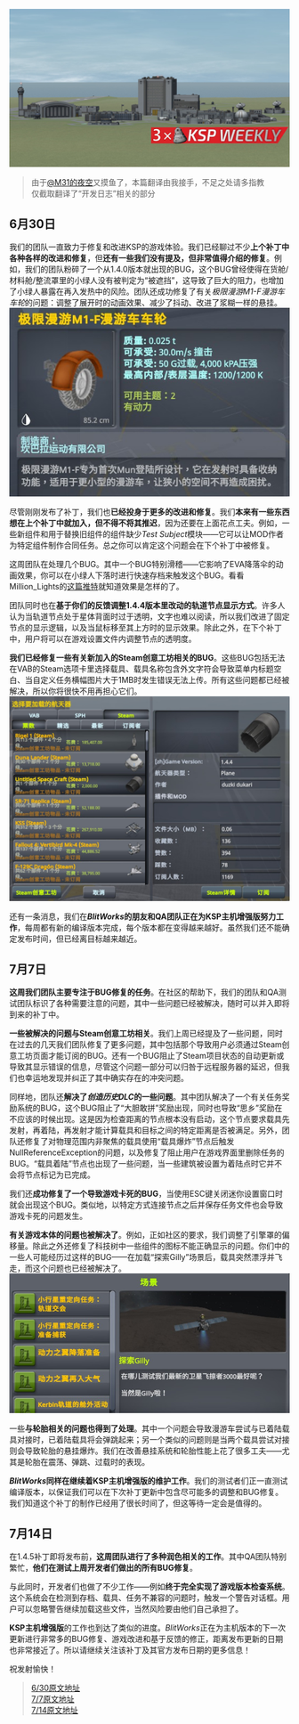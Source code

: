 ![banner](https://github.com/Duck1998/Duck1998.github.io/raw/master/Assets/1.4.5%E8%A1%A5%E4%B8%81%E6%AD%A3%E5%9C%A8%E8%B7%AF%E4%B8%8A/banner.jpg)
> 由于[@M31的夜空](https://space.bilibili.com/2996571/)又摸鱼了，本篇翻译由我接手，不足之处请多指教  
> 仅截取翻译了“开发日志”相关的部分

## 6月30日

我们的团队一直致力于修复和改进KSP的游戏体验。我们已经聊过不少**上个补丁中各种各样的改进和修复**，但**还有一些我们没有提及，但非常值得介绍的修复**。例如，我们的团队粉碎了一个从1.4.0版本就出现的BUG，这个BUG曾经使得在货舱/材料舱/整流罩里的小绿人没有被判定为“被遮挡”，这导致了巨大的阻力，也增加了小绿人暴露在再入发热中的风险。团队还成功修复了有关*极限漫游M1-F漫游车车轮*的问题：调整了展开时的动画效果、减少了抖动、改进了浆糊一样的悬挂。  
![image](https://github.com/Duck1998/Duck1998.github.io/raw/master/Assets/1.4.5%E8%A1%A5%E4%B8%81%E6%AD%A3%E5%9C%A8%E8%B7%AF%E4%B8%8A/01.jpg)

尽管刚刚发布了补丁，我们也**已经投身于更多的改进和修复**。我们**本来有一些东西想在上个补丁中就加入，但不得不将其推迟**，因为还要在上面花点工夫。例如，一些新组件和用于替换旧组件的组件缺少*Test Subject*模块——它可以让MOD作者为特定组件制作合同任务。总之你可以肯定这个问题会在下个补丁中被修复。

这周团队在处理几个BUG。其中一个BUG特别滑稽——它影响了EVA降落伞的动画效果，你可以在小绿人下落时进行快速存档来触发这个BUG。看看Million_Lights的[这篇推特](https://twitter.com/Million_Lights_/status/1006976253184929793)就知道效果是怎样的了。

团队同时也在**基于你们的反馈调整1.4.4版本里改动的轨道节点显示方式**。许多人认为当轨道节点处于星体背面时过于透明，文字也难以阅读，所以我们改进了固定节点的显示逻辑，以及当鼠标移至其上方时的显示效果。除此之外，在下个补丁中，用户将可以在游戏设置文件内调整节点的透明度。

**我们已经修复一些有关新加入的Steam创意工坊相关的BUG**。这些BUG包括无法在VAB的Steam选项卡里选择载具、载具名称包含外文字符会导致菜单内标题空白、当自定义任务横幅图片大于1MB时发生错误无法上传。所有这些问题都已经被解决，所以你将很快不用再担心它们。  
![image](https://github.com/Duck1998/Duck1998.github.io/raw/master/Assets/1.4.5%E8%A1%A5%E4%B8%81%E6%AD%A3%E5%9C%A8%E8%B7%AF%E4%B8%8A/02.jpg)

还有一条消息，我们在***BlitWorks*的朋友和QA团队正在为KSP主机增强版努力工作**，每周都有新的编译版本完成，每个版本都在变得越来越好。虽然我们还不能确定发布时间，但已经离目标越来越近。

## 7月7日

**这周我们团队主要专注于BUG修复的任务**。在社区的帮助下，我们的团队和QA测试团队标识了各种需要注意的问题，其中一些问题已经被解决，随时可以并入即将到来的补丁中。

**一些被解决的问题与Steam创意工坊相关**。我们上周已经提及了一些问题，同时在过去的几天我们团队修复了更多问题，其中包括那个导致用户必须通过Steam创意工坊页面才能订阅的BUG。还有一个BUG阻止了Steam项目状态的自动更新或导致其显示错误的信息，尽管这个问题一部分可以归咎于远程服务器的延迟，但我们也幸运地发现并纠正了其中确实存在的冲突问题。

同样地，团队还**解决了*创造历史DLC*的一些问题**。其中团队解决了一个有关任务奖励系统的BUG，这个BUG阻止了“大胆敢拼”奖励出现，同时也导致“思乡”奖励在不应该的时候出现。这是因为检查距离的节点根本没有启动，这个节点要求载具先发射，再着陆，再发射才能计算载具和目标之间的特定距离是否被满足。另外，团队还修复了对物理范围内非聚焦的载具使用“载具爆炸”节点后触发NullReferenceException的问题，以及修复了阻止用户在游戏界面里删除任务的BUG。“载具着陆”节点也出现了一些问题，当一些建筑被设置为着陆点时它并不会将节点标记为已完成。

我们还**成功修复了一个导致游戏卡死的BUG**，当使用ESC键关闭迷你设置窗口时就会出现这个BUG。类似地，以特定方式连接节点之后并保存任务文件也会导致游戏卡死的问题发生。

**有关游戏本体的问题也被解决了**。例如，正如社区的要求，我们调整了引擎罩的偏移量。除此之外还修复了科技树中一些组件的图标不能正确显示的问题。你们中的一些人可能经历过这样的BUG——在加载“探索Gilly”场景后，载具突然漂浮并飞走，而这个问题也已经被解决了。  
![image](https://github.com/Duck1998/Duck1998.github.io/raw/master/Assets/1.4.5%E8%A1%A5%E4%B8%81%E6%AD%A3%E5%9C%A8%E8%B7%AF%E4%B8%8A/03.jpg)

一些**与轮胎相关的问题也得到了处理**。其中一个问题会导致漫游车尝试与已着陆载具对接时，已着陆载具将会弹跳起来；另一个类似的问题则是当两个载具尝试对接则会导致轮胎的悬挂爆炸。我们在改善悬挂系统和轮胎性能上花了很多工夫——尤其是轮胎在震荡、弹跳、过载时的表现。

***BlitWorks*同样在继续着KSP主机增强版的维护工作**。我们的测试者们正一直测试编译版本，以保证我们可以在下次补丁更新中包含尽可能多的调整和BUG修复。我们知道这个补丁的制作已经用了很长时间了，但这等待一定会是值得的。

## 7月14日

在1.4.5补丁即将发布前，**这周团队进行了多种润色相关的工作**。其中QA团队特别繁忙，**他们在测试上周开发者们做出的所有BUG修复**。

与此同时，开发者们也做了不少工作——例如**终于完全实现了游戏版本检查系统**。这个系统会在检测到存档、载具、任务不兼容的问题时，触发一个警告对话框。用户可以忽略警告继续加载这些文件，当然风险要由他们自己承担了。

**KSP主机增强版**的工作也到达了类似的进度。*BlitWorks*正在为主机版本的下一次更新进行非常多的BUG修复、游戏改进和基于反馈的修正，距离发布更新的日期也非常接近了。所以请继续关注该补丁及其官方发布日期的更多信息！

祝发射愉快！

> [6/30原文地址](https://forum.kerbalspaceprogram.com/index.php?/topic/176278-d)  
> [7/7原文地址](https://forum.kerbalspaceprogram.com/index.php?/topic/176533-d)  
> [7/14原文地址](https://forum.kerbalspaceprogram.com/index.php?/topic/176706-d)
